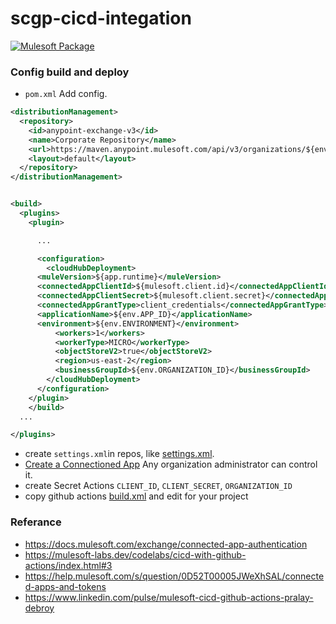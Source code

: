 # scgp-cicd-integation
[![Mulesoft Package](https://github.com/dvgamerr/scgp-cicd-integation/actions/workflows/build.yml/badge.svg)](https://github.com/dvgamerr/scgp-cicd-integation/actions/workflows/build.yml)

### Config build and deploy

- `pom.xml` Add config.

```xml
<distributionManagement>
  <repository>
    <id>anypoint-exchange-v3</id>
    <name>Corporate Repository</name>
    <url>https://maven.anypoint.mulesoft.com/api/v3/organizations/${env.ORGANIZATION_ID}/maven</url>
    <layout>default</layout>
  </repository>
</distributionManagement>


<build>
  <plugins>
    <plugin>

      ...

      <configuration>
        <cloudHubDeployment>
	  <muleVersion>${app.runtime}</muleVersion>
	  <connectedAppClientId>${mulesoft.client.id}</connectedAppClientId>
	  <connectedAppClientSecret>${mulesoft.client.secret}</connectedAppClientSecret>
	  <connectedAppGrantType>client_credentials</connectedAppGrantType>
	  <applicationName>${env.APP_ID}</applicationName>
	  <environment>${env.ENVIRONMENT}</environment>
          <workers>1</workers>
          <workerType>MICRO</workerType>
          <objectStoreV2>true</objectStoreV2>
          <region>us-east-2</region>
          <businessGroupId>${env.ORGANIZATION_ID}</businessGroupId>
        </cloudHubDeployment>
      </configuration>
    </plugin>
	</build>
  ...

</plugins>
```

- create `settings.xml`in repos, like [settings.xml](./settings.xml).
- [Create a Connectioned App](https://docs.mulesoft.com/access-management/connected-apps-developers) Any organization administrator can control it.
- create Secret Actions `CLIENT_ID`, `CLIENT_SECRET`, `ORGANIZATION_ID`
- copy github actions [build.xml](./.github/workflows/build.yml) and edit for your project

### Referance
- https://docs.mulesoft.com/exchange/connected-app-authentication
- https://mulesoft-labs.dev/codelabs/cicd-with-github-actions/index.html#3
- https://help.mulesoft.com/s/question/0D52T00005JWeXhSAL/connected-apps-and-tokens
- https://www.linkedin.com/pulse/mulesoft-cicd-github-actions-pralay-debroy
